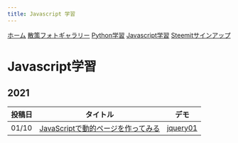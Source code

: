 ```yaml
---
title: Javascript 学習
---
```


[ホーム](./) [散策フォトギャラリー](./photogarally.html) [Python学習](./python.html) [Javascript学習](./javascript.html) [Steemitサインアップ](./steemitsignup.html)

# Javascript学習
## 2021

|投稿日|タイトル|デモ|
|---|---|---|
|01/10|[JavaScriptで動的ページを作ってみる](https://steemit.com/japanese/@yasu/javascript)|[jquery01](https://ojagggyo.github.io/jquery01.html)|


